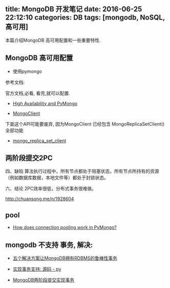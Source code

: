 title: MongoDB 开发笔记
date: 2016-06-25 22:12:10
categories:  DB
tags: [mongodb, NoSQL, 高可用]
---
本篇介绍MongoDB 高可用配置和一些重要特性.

<!-- more -->


## MongoDB 高可用配置

- 使用pymongo


参考文档:

官方文档,必看, 看完,就可以配置.

- [High Availability and PyMongo](https://api.mongodb.org/python/current/examples/high_availability.html)


- [MongoClient](https://api.mongodb.org/python/current/api/pymongo/mongo_client.html)


下面这个API可能要废弃, 因为MongoClient 已经包含 MongoReplicaSetClient() 全部功能
- [mongo_replica_set_client](https://api.mongodb.org/python/current/api/pymongo/mongo_replica_set_client.html)




## 两阶段提交2PC


四、缺陷
算法执行过程中，所有节点都处于阻塞状态，所有节点所持有的资源（例如数据库数据，本地文件等）都处于封锁状态。

六、结论
2PC效率很低，分布式事务很难做。


http://chuansong.me/n/1928604



## pool

- [How does connection pooling work in PyMongo?](http://api.mongodb.org/python/current/faq.html#how-does-connection-pooling-work-in-pymongo)



## mongodb 不支持 事务, 解决:

- [五个解决方案让MongoDB拥有RDBMS的鲁棒性事务](http://www.uml.org.cn/sjjm/2014081111.asp?artid=10313)


- [实现事务支持: 源码 - py](https://coding.net/u/tuxpy/p/tmongo/git/blob/master/tmongo.py)


- [MongoDB两阶段提交实现事务](http://www.tuicool.com/articles/f6ZBjm)
